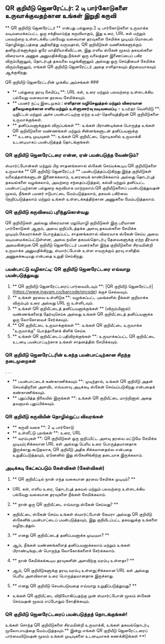## QR குறியீடு ஜெனரேட்டர்: 2 டி பார்கோடுகளை உருவாக்குவதற்கான உங்கள் இறுதி கருவி

** QR குறியீடு ஜெனரேட்டர் ** என்பது பல்துறை 2 டி பார்கோடுகளை உருவாக்க வடிவமைக்கப்பட்ட ஒரு சக்திவாய்ந்த கருவியாகும், இது உரை, URL கள் மற்றும் பலவற்றை உள்ளடக்கிய பல்வேறு வகையான தரவுகளை சேமிக்க முடியும்.மொபைல் தொழில்நுட்பத்தை அதிகரித்து வருவதால், QR குறியீடுகள் வணிகங்களுக்கும் தனிநபர்களுக்கும் ஒரே மாதிரியாகிவிட்டன, இது எளிய ஸ்கேன் மூலம் தகவல்களை விரைவாக அணுக அனுமதிக்கிறது.நீங்கள் ஒரு வலைத்தள இணைப்பைப் பகிர விரும்பினாலும், தொடர்புத் தகவலை வழங்கினாலும் அல்லது ஒரு செய்தியைச் சேமிக்க விரும்பினாலும், எங்கள் QR குறியீடு ஜெனரேட்டர் அதை எளிதாகவும் திறமையாகவும் ஆக்குகிறது.

QR குறியீடு ஜெனரேட்டரின் முக்கிய அம்சங்கள் ###

- ** பல்துறை தரவு சேமிப்பு **: URL கள், உரை மற்றும் பலவற்றை உள்ளடக்கிய பல்வேறு வகையான தரவை சேமிக்கவும்.
- ** பயனர் நட்பு இடைமுகம் **: எளிதான வழிசெலுத்தல் மற்றும் விரைவான தலைமுறைக்கான எளிய மற்றும் உள்ளுணர்வு வடிவமைப்பு.
-** உயர்தர வெளியீடு **: டிஜிட்டல் மற்றும் அச்சு பயன்பாட்டிற்கு ஏற்ற உயர்-தெளிவுத்திறன் QR குறியீடுகளை உருவாக்குங்கள்.
- ** தனிப்பயனாக்குதல் விருப்பங்கள் **: உங்கள் பிராண்டிங்கை பொருத்த உங்கள் QR குறியீடுகளை வண்ணங்கள் மற்றும் சின்னங்களுடன் தனிப்பயனாக்கு
- ** உடனடி முடிவுகள் **: உங்கள் QR குறியீட்டை நொடிகளில் உருவாக்கி உடனடியாகப் பயன்படுத்தத் தொடங்குங்கள்.

### QR குறியீடு ஜெனரேட்டரை என்ன, ஏன் பயன்படுத்த வேண்டும்?

ஸ்மார்ட்போன்கள் மற்றும் பிற சாதனங்களால் ஸ்கேன் செய்யக்கூடிய QR குறியீடுகளை உருவாக்க ** QR குறியீடு ஜெனரேட்டர் ** பயன்படுத்தப்படுகிறது.இந்த குறியீடுகள் வலைத்தளங்களுடன் இணைக்கலாம், உரையைக் காண்பிக்கலாம் அல்லது தொடர்புத் தகவல்களை வழங்கலாம், அவற்றை சந்தைப்படுத்தல், கல்வி மற்றும் தனிப்பட்ட பயன்பாட்டிற்கான பல்துறை கருவியாக மாற்றலாம்.QR குறியீடுகளைப் பயன்படுத்துவதன் மூலம், நீங்கள் பயனர் ஈடுபாட்டை மேம்படுத்தலாம், தகவல் பகிர்வை நெறிப்படுத்தலாம் மற்றும் உங்கள் உள்ளடக்கத்திற்கான அணுகலை மேம்படுத்தலாம்.

### QR குறியீடு கருவியைப் புரிந்துகொள்வது

QR குறியீடுகள் அல்லது விரைவான மறுமொழி குறியீடுகள் இரு பரிமாண பார்கோடுகள் ஆகும், அவை குறிப்பிடத்தக்க அளவு தகவல்களை சேமிக்க முடியும்.கேமராக்கள் பொருத்தப்பட்ட சாதனங்களால் விரைவாக ஸ்கேன் செய்ய அவை வடிவமைக்கப்பட்டுள்ளன, அவை நவீன தகவல்தொடர்பு தேவைகளுக்கு ஏற்ற தீர்வாக அமைகின்றன.QR குறியீடு ஜெனரேட்டர் பயனர்களை இந்த குறியீடுகளை சிரமமின்றி உருவாக்க அனுமதிக்கிறது, ஸ்மார்ட்போன் உள்ள எவருக்கும் தரவு எளிதில் அணுகக்கூடியது என்பதை உறுதி செய்கிறது.

### பயன்பாட்டு வழிகாட்டி: QR குறியீடு ஜெனரேட்டரை எவ்வாறு பயன்படுத்துவது

1. ** QR குறியீடு ஜெனரேட்டரைப் பார்வையிடவும் **: [QR குறியீடு ஜெனரேட்டர்] (https://www.inayam.co/barcode/qrcode) க்குச் செல்லவும்.
2. ** உங்கள் தரவை உள்ளிடுக **: வழங்கப்பட்ட புலங்களில் நீங்கள் குறியாக்க விரும்பும் உரை அல்லது URL ஐ உள்ளிடவும்.
3. ** உங்கள் QR குறியீட்டைத் தனிப்பயனாக்குங்கள் ** (விரும்பினால்): வண்ணங்களைத் தேர்வுசெய்க அல்லது உங்கள் QR குறியீட்டைத் தனிப்பயனாக்க ஒரு லோகோவைச் சேர்க்கவும்.
4. ** QR குறியீட்டை உருவாக்குங்கள் **: உங்கள் QR குறியீட்டை உருவாக்க "உருவாக்கு" பொத்தானைக் கிளிக் செய்க.
5. ** உங்கள் QR குறியீட்டைப் பதிவிறக்குங்கள் **: உருவாக்கப்பட்ட QR குறியீட்டை உடனடி பயன்பாட்டிற்காக உங்கள் சாதனத்தில் சேமிக்கவும்.

### QR குறியீடு ஜெனரேட்டரின் உகந்த பயன்பாட்டிற்கான சிறந்த நடைமுறைகள்

.
.
.
- ** பயன்பாட்டைக் கண்காணிக்கவும் **: முடிந்தால், உங்கள் QR குறியீடு அதன் செயல்திறனை அளவிட எவ்வளவு அடிக்கடி ஸ்கேன் செய்யப்படுகிறது என்பதைக் கண்காணிக்கவும்.
- ** புதுப்பித்த நிலையில் இருங்கள் **: உங்கள் QR குறியீட்டை மாற்றினால் அதை தவறாமல் புதுப்பிக்கவும்.

### QR குறியீடு கருவியின் தொழில்நுட்ப விவரங்கள்

- ** கருவி வகை **: 2 டி பார்கோடு
- ** உள்ளீட்டு புலங்கள் **: உரை, URL
- ** வரம்புகள் **: QR குறியீடுகள் ஒரு குறிப்பிட்ட அளவு தரவை மட்டுமே சேமிக்க முடியும்;சிக்கலான URL கள் அல்லது பெரிய உரை பொருத்தமானதாக இருக்காது.கூடுதலாக, QR குறியீடு அதிக சிக்கலானதல்ல என்பதை உறுதிப்படுத்தவும், ஏனெனில் இது ஸ்கேனிங்கிற்கு தடையாக இருக்கலாம்.

### அடிக்கடி கேட்கப்படும் கேள்விகள் (கேள்விகள்)

1. ** QR குறியீட்டில் நான் எந்த வகையான தரவை சேமிக்க முடியும்? **
- URL கள், எளிய உரை, தொடர்புத் தகவல் மற்றும் பலவற்றை உள்ளடக்கிய பல்வேறு வகையான தரவுகளை நீங்கள் சேமிக்கலாம்.

2. ** நான் ஒரு QR குறியீட்டை எவ்வாறு ஸ்கேன் செய்வது? **
- குறியீட்டை ஸ்கேன் செய்ய உங்கள் ஸ்மார்ட்போன் கேமரா அல்லது QR குறியீடு ஸ்கேனிங் பயன்பாட்டைப் பயன்படுத்தவும், இது குறியிடப்பட்ட தகவலுக்கு உங்களை வழிநடத்தும்.

3. ** எனது QR குறியீட்டைத் தனிப்பயனாக்க முடியுமா? **
- ஆம், நீங்கள் வண்ணங்களைத் தனிப்பயனாக்கலாம் மற்றும் உங்கள் பிராண்டிங்குடன் பொருந்த லோகோக்களைச் சேர்க்கலாம்.

4. ** நான் சேமிக்கக்கூடிய தரவுகளின் அளவிற்கு வரம்பு உள்ளதா? **
- ஆம், QR குறியீடுகளுக்கு தரவு வரம்பு உள்ளது;சிக்கலான URL கள் அல்லது பெரிய அளவிலான உரை பொருத்தமானதாக இருக்காது.

5. ** எனது QR குறியீடு செயல்படுவதை எவ்வாறு உறுதிப்படுத்துவது? **
- உங்கள் QR குறியீட்டை விநியோகிப்பதற்கு முன் ஸ்மார்ட்போன் மூலம் ஸ்கேன் செய்வதன் மூலம் எப்போதும் சோதிக்கவும்.

### QR குறியீடு ஜெனரேட்டரைப் பயன்படுத்தத் தொடங்குங்கள்!

உங்கள் சொந்த QR குறியீடுகளை சிரமமின்றி உருவாக்கி, உங்கள் தகவல்தொடர்பு மூலோபாயத்தை மேம்படுத்தவும்.** இன்று எங்கள் QR குறியீடு ஜெனரேட்டரைப் பார்வையிடுவதன் மூலம் உங்கள் முடிவுகளை உடனடியாகக் கணக்கிடுங்கள் **!
